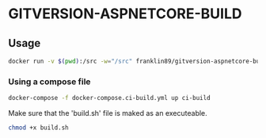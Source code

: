# GITVERSION-ASPNETCORE-BUILD

## Usage

```bash
docker run -v $(pwd):/src -w="/src" franklin89/gitversion-aspnetcore-build /bin/bash -c "./build.sh"
```

### Using a compose file

```bash
docker-compose -f docker-compose.ci-build.yml up ci-build
```

Make sure that the 'build.sh' file is maked as an executeable.

```bash
chmod +x build.sh
```
